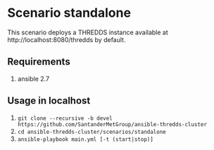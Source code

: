 # Scenario standalone

This scenario deploys a THREDDS instance available at http://localhost:8080/thredds by default.

## Requirements

1. ansible 2.7

## Usage in localhost

1. `git clone --recursive -b devel https://github.com/SantanderMetGroup/ansible-thredds-cluster`
1. `cd ansible-thredds-cluster/scenarios/standalone`
1. `ansible-playbook main.yml [-t (start|stop)]`
